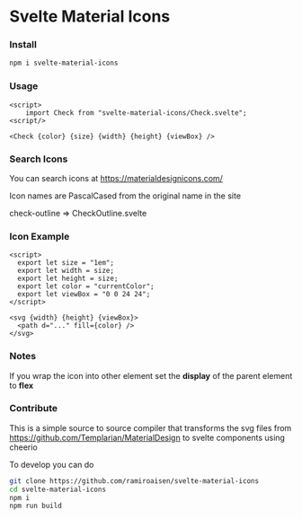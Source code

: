 # Svelte Material Icons

### Install
```sh
npm i svelte-material-icons
```

### Usage
```svelte
<script>
	import Check from "svelte-material-icons/Check.svelte";
<script/>

<Check {color} {size} {width} {height} {viewBox} />
```

### Search Icons
You can search icons at https://materialdesignicons.com/

Icon names are PascalCased from the original name in the site

check-outline => CheckOutline.svelte


### Icon Example
```svelte
<script>
  export let size = "1em";
  export let width = size;
  export let height = size;
  export let color = "currentColor";
  export let viewBox = "0 0 24 24";
</script>

<svg {width} {height} {viewBox}>
  <path d="..." fill={color} />
</svg>
```

### Notes
If you wrap the icon into other element set the **display** of the parent element to **flex**


### Contribute
This is a simple source to source compiler that transforms the svg files from https://github.com/Templarian/MaterialDesign to svelte components using cheerio

To develop you can do

```sh
git clone https://github.com/ramiroaisen/svelte-material-icons
cd svelte-material-icons
npm i
npm run build
```